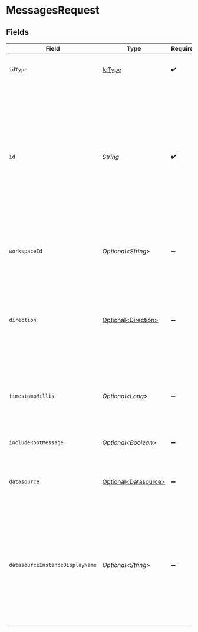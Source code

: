 # MessagesRequest


## Fields

| Field                                                                                                                                                                               | Type                                                                                                                                                                                | Required                                                                                                                                                                            | Description                                                                                                                                                                         |
| ----------------------------------------------------------------------------------------------------------------------------------------------------------------------------------- | ----------------------------------------------------------------------------------------------------------------------------------------------------------------------------------- | ----------------------------------------------------------------------------------------------------------------------------------------------------------------------------------- | ----------------------------------------------------------------------------------------------------------------------------------------------------------------------------------- |
| `idType`                                                                                                                                                                            | [IdType](../../models/components/IdType.md)                                                                                                                                         | :heavy_check_mark:                                                                                                                                                                  | Type of the id in the incoming request.                                                                                                                                             |
| `id`                                                                                                                                                                                | *String*                                                                                                                                                                            | :heavy_check_mark:                                                                                                                                                                  | ID corresponding to the requested idType. Note that channel and threads are represented by the underlying datasource's ID and conversations are represented by their document's ID. |
| `workspaceId`                                                                                                                                                                       | *Optional\<String>*                                                                                                                                                                 | :heavy_minus_sign:                                                                                                                                                                  | Id for the for the workspace in case of multiple workspaces.                                                                                                                        |
| `direction`                                                                                                                                                                         | [Optional\<Direction>](../../models/components/Direction.md)                                                                                                                        | :heavy_minus_sign:                                                                                                                                                                  | The direction of the results asked with respect to the reference timestamp. Missing field defaults to OLDER. Only applicable when using a message_id.                               |
| `timestampMillis`                                                                                                                                                                   | *Optional\<Long>*                                                                                                                                                                   | :heavy_minus_sign:                                                                                                                                                                  | Timestamp in millis of the reference message. Only applicable when using a message_id.                                                                                              |
| `includeRootMessage`                                                                                                                                                                | *Optional\<Boolean>*                                                                                                                                                                | :heavy_minus_sign:                                                                                                                                                                  | Whether to include root message in response.                                                                                                                                        |
| `datasource`                                                                                                                                                                        | [Optional\<Datasource>](../../models/components/Datasource.md)                                                                                                                      | :heavy_minus_sign:                                                                                                                                                                  | The type of the data source. Missing field defaults to SLACK.                                                                                                                       |
| `datasourceInstanceDisplayName`                                                                                                                                                     | *Optional\<String>*                                                                                                                                                                 | :heavy_minus_sign:                                                                                                                                                                  | The datasource instance display name from which the document was extracted. This is used for appinstance facet filter for datasources that support multiple instances.              |